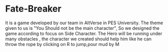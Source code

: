 # Fate-Breaker
It is a game developed by our team in AltVerse in PES University. The theme given to us is "You Should not be the main character", So we designed the game according to focus on Side Character. The Hero will be running under many obstacles , the character we created should help him like he can throw the rope by clicking on R to jump,pour mud by M 
